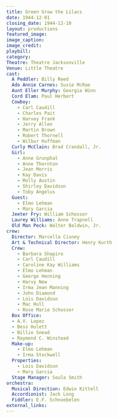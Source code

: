 ```yaml
---
title: Green Grow the Lilacs
date: 1944-12-01
closing_date: 1944-12-10
layout: productions
featured_image: 
image_caption:
image_credit:
playbill: 
category: 
Theatre: Theatre Jacksonville
Venue: Little Theatre
cast:
  A Peddler: Billy Reed
  Ado Annie Carnes: Susie McRae
  Aunt Eller Murphy: Georgia Winn
  Cord Elam: Paul Herbert
  Cowboy:
    - Carl Caudill
    - Charles Pait
    - Harvey Frank
    - Jerry Allen
    - Martin Brown
    - Robert Thornell
    - Wilbur Huffman
  Curly McClain: Brad Crandall, Jr.
  Girl:
    - Anne Grunphal
    - Anne Thornton
    - Jean Morris
    - Kay Davis
    - Molly Austin
    - Shirley Davidson
    - Toby Angelus
  Guest:
    - Elmo Lehman
    - Mary Garcia
  Jeeter Fry: William Schosser
  Laurey Williams: Anne Trapnell
  Old Man Peck: Walter Baldwin, Jr.
crew:
  Director: Marcella Cisney
  Art & Technical Director: Henry Kurth
  Crew:
    - Barbara Shapiro
    - Carl Caudill
    - Caroline Kay Williams
    - Elmo Lehman
    - George Henning
    - Harvy New
    - Irma Jean Manning
    - John Diamond
    - Lois Davidson
    - Mac Hull
    - Rose Marie Schosser
  Box Office:
  - A.V. Lopez
  - Bess Hulett
  - Billie Snead
  - Raymond C. Winstead
  Make-up:
    - Elmo Lehman
    - Irma Stockwell
  Properties:
    - Lois Davidson
    - Mary Garcia
  Stage Manager: Soula Smith
orchestra:
  Musical Direction: Edwin Kittell
  Accordionist: Jack Long
  Fiddler: E.F. Schnoebelen
external_links:
---
```


